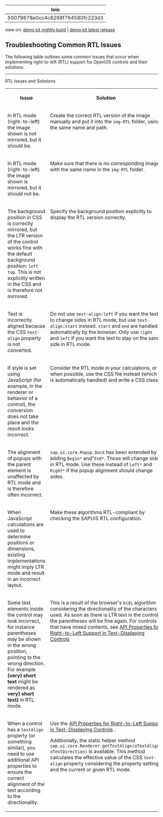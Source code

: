 <!-- loio50079678e0cc4c8298f764580fc223d3 -->

| loio |
| -----|
| 50079678e0cc4c8298f764580fc223d3 |

<div id="loio">

view on: [demo kit nightly build](https://openui5nightly.hana.ondemand.com/#/topic/50079678e0cc4c8298f764580fc223d3) | [demo kit latest release](https://openui5.hana.ondemand.com/#/topic/50079678e0cc4c8298f764580fc223d3)</div>

## Troubleshooting Common RTL Issues

The following table outlines some common issues that occur when implementing right-to-left \(RTL\) support for OpenUI5 controls and their solutions.

***

<a name="loio50079678e0cc4c8298f764580fc223d3__table_d53_pj3_ns"/>RTL Issues and Solutions


<table>
<tr>
<th valign="top">

Issue



</th>
<th valign="top">

Solution



</th>
</tr>
<tr>
<td valign="top">

In RTL mode \(right-to-left\) the image shown is not mirrored, but it should be.



</td>
<td valign="top">

Create the correct RTL version of the image manually and put it into the `img-RTL` folder, using the same name and path.



</td>
</tr>
<tr>
<td valign="top">

In RTL mode \(right-to-left\) the image shown is mirrored, but it should not be.



</td>
<td valign="top">

Make sure that there is no corresponding image with the same name in the `img-RTL` folder.



</td>
</tr>
<tr>
<td valign="top">

The background position in CSS is correctly mirrored, but the LTR version of the control works fine with the default background position: `left top`. This is not explicitly written in the CSS and is therefore not mirrored.



</td>
<td valign="top">

Specify the background position explicitly to display the RTL version correctly.



</td>
</tr>
<tr>
<td valign="top">

Text is incorrectly aligned because the CSS `text-align` property is not converted.



</td>
<td valign="top">

Do not use `text-align:left` if you want the text to change sides in RTL mode, but use `text-align:start` instead. `start` and `end` are handled automatically by the browser. Only use `right` and `left` if you want the text to stay on the same side in RTL mode.



</td>
</tr>
<tr>
<td valign="top">

If style is set using JavaScript \(for example, in the renderer or behavior of a control\), the conversion does not take place and the result looks incorrect.



</td>
<td valign="top">

Consider the RTL mode in your calculations, or when possible, use the CSS file instead \(which is automatically handled\) and write a CSS class.



</td>
</tr>
<tr>
<td valign="top">

The alignment of popups with the parent element is unaffected by RTL mode and is therefore often incorrect.



</td>
<td valign="top">

 `sap.ui.core.Popup.Dock` has been extended by adding `Begin*` and"`End*`. Those will change sides in RTL mode. Use these instead of `Left*` and `Right*` if the popup alignment should change sides.



</td>
</tr>
<tr>
<td valign="top">

When JavaScript calculations are used to determine positions or dimensions, existing implementations might imply LTR mode and result in an incorrect layout.



</td>
<td valign="top">

Make these algorithms RTL-compliant by checking the SAPUI5 RTL configuration.



</td>
</tr>
<tr>
<td valign="top">

Some text elements inside the control may look incorrect, for instance parentheses may be shown in the wrong position, pointing to the wrong direction. For example **\(very\) short text** might be rendered as **very\) short text\)** in RTL mode.



</td>
<td valign="top">

This is a result of the browser's `bidi` algorithm considering the directionality of the characters used. As soon as there is LTR text in the control, the parentheses will be fine again. For controls that have mixed contents, see [API Properties for Right-to-Left Support in Text-Displaying Controls](API_Properties_for_Right-to-Left_Support_in_Text-Displaying_Controls_7e7cd0a.md) 



</td>
</tr>
<tr>
<td valign="top">

When a control has a `textAlign` property \(or something similar\), you need to use additional API properties to ensure the correct alignment of the text according to the directionality.



</td>
<td valign="top">

Use the [API Properties for Right-to-Left Support in Text-Displaying Controls](API_Properties_for_Right-to-Left_Support_in_Text-Displaying_Controls_7e7cd0a.md) .

Additionally, the static helper method `sap.ui.core.Renderer.getTextAlign(oTextAlign, oTextDirection)` is available. This method calculates the effective value of the CSS `text-align` property considering the property setting and the current or given RTL mode.



</td>
</tr>
</table>

